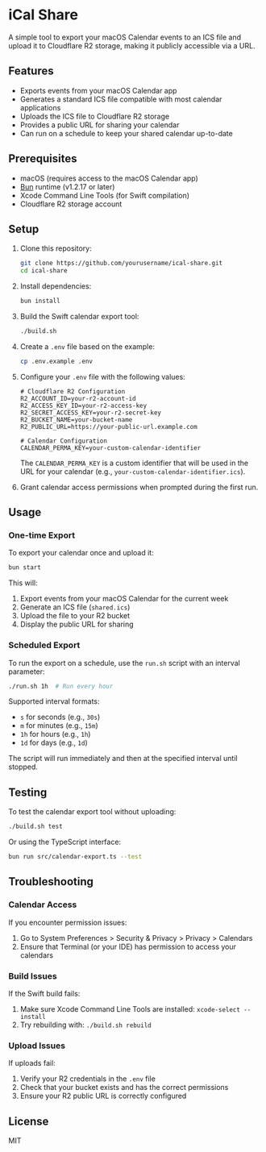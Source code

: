 # iCal Share

A simple tool to export your macOS Calendar events to an ICS file and upload it to Cloudflare R2 storage, making it publicly accessible via a URL.

## Features

- Exports events from your macOS Calendar app
- Generates a standard ICS file compatible with most calendar applications
- Uploads the ICS file to Cloudflare R2 storage
- Provides a public URL for sharing your calendar
- Can run on a schedule to keep your shared calendar up-to-date

## Prerequisites

- macOS (requires access to the macOS Calendar app)
- [Bun](https://bun.sh/) runtime (v1.2.17 or later)
- Xcode Command Line Tools (for Swift compilation)
- Cloudflare R2 storage account

## Setup

1. Clone this repository:
   ```bash
   git clone https://github.com/yourusername/ical-share.git
   cd ical-share
   ```

2. Install dependencies:
   ```bash
   bun install
   ```

3. Build the Swift calendar export tool:
   ```bash
   ./build.sh
   ```

4. Create a `.env` file based on the example:
   ```bash
   cp .env.example .env
   ```

5. Configure your `.env` file with the following values:
   ```
   # Cloudflare R2 Configuration
   R2_ACCOUNT_ID=your-r2-account-id
   R2_ACCESS_KEY_ID=your-r2-access-key
   R2_SECRET_ACCESS_KEY=your-r2-secret-key
   R2_BUCKET_NAME=your-bucket-name
   R2_PUBLIC_URL=https://your-public-url.example.com
   
   # Calendar Configuration
   CALENDAR_PERMA_KEY=your-custom-calendar-identifier
   ```

   The `CALENDAR_PERMA_KEY` is a custom identifier that will be used in the URL for your calendar (e.g., `your-custom-calendar-identifier.ics`).

6. Grant calendar access permissions when prompted during the first run.

## Usage

### One-time Export

To export your calendar once and upload it:

```bash
bun start
```

This will:
1. Export events from your macOS Calendar for the current week
2. Generate an ICS file (`shared.ics`)
3. Upload the file to your R2 bucket
4. Display the public URL for sharing

### Scheduled Export

To run the export on a schedule, use the `run.sh` script with an interval parameter:

```bash
./run.sh 1h  # Run every hour
```

Supported interval formats:
- `s` for seconds (e.g., `30s`)
- `m` for minutes (e.g., `15m`)
- `1h` for hours (e.g., `1h`)
- `1d` for days (e.g., `1d`)

The script will run immediately and then at the specified interval until stopped.

## Testing

To test the calendar export tool without uploading:

```bash
./build.sh test
```

Or using the TypeScript interface:

```bash
bun run src/calendar-export.ts --test
```

## Troubleshooting

### Calendar Access

If you encounter permission issues:
1. Go to System Preferences > Security & Privacy > Privacy > Calendars
2. Ensure that Terminal (or your IDE) has permission to access your calendars

### Build Issues

If the Swift build fails:
1. Make sure Xcode Command Line Tools are installed: `xcode-select --install`
2. Try rebuilding with: `./build.sh rebuild`

### Upload Issues

If uploads fail:
1. Verify your R2 credentials in the `.env` file
2. Check that your bucket exists and has the correct permissions
3. Ensure your R2 public URL is correctly configured

## License

MIT